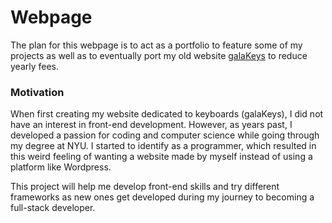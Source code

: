 # Webpage
The plan for this webpage is to act as a portfolio to feature some of my projects as well as to eventually port my old website [galaKeys](https.galakeys.com) to reduce yearly fees.
### Motivation
When first creating my website dedicated to keyboards (galaKeys), I did not have an interest in front-end development. However, as years past, I developed a passion for coding and computer science while going through my degree at NYU. I started to identify as a programmer, which resulted in this weird feeling of wanting a website made by myself instead of using a platform like Wordpress.

This project will help me develop front-end skills and try different frameworks as new ones get developed during my journey to becoming a full-stack developer.
